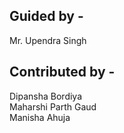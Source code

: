 ## Guided by -
Mr. Upendra Singh
## Contributed by - 
Dipansha Bordiya  
Maharshi Parth Gaud  
Manisha Ahuja
